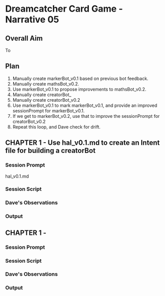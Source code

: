 # Dreamcatcher Card Game - Narrative 05 

## Overall Aim

To 

## Plan

1. Manually create markerBot_v0.1 based on previous bot feedback.  
2. Manually create mathsBot_v0.2.
3. Use markerBot_v0.1 to propose improvements to mathsBot_v0.2.
4. Manually create creatorBot_
2. Manually create creatorBot_v0.2
2. Use markerBot_v0.1 to mark markerBot_v0.1, and provide an improved sessionPrompt for markerBot_v0.1.
3. If we get to markerBot_v0.2, use that to improve the sessionPrompt for creatorBot_v0.2
4. Repeat this loop, and Dave check for drift.

## CHAPTER 1 - Use hal_v0.1.md to create an Intent file for building a creatorBot

### Session Prompt

hal_v0.1.md

### Session Script

### Dave's Observations

### Output


## CHAPTER 1 - 

### Session Prompt

### Session Script

### Dave's Observations

### Output